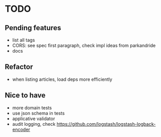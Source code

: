 # TODO

## Pending features
* list all tags
* CORS: see spec first paragraph, check impl ideas from parkandride
* docs

## Refactor
* when listing articles, load deps more efficiently

## Nice to have
* more domain tests
* use json schema in tests
* applicative validator
* audit logging, check https://github.com/logstash/logstash-logback-encoder
